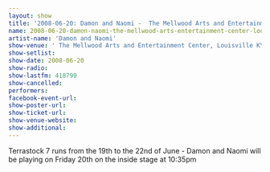 ```yaml
---
layout: show
title: '2008-06-20: Damon and Naomi -  The Mellwood Arts and Entertainment Center, Louisville KY, USA'
name: 2008-06-20-damon-naomi-the-mellwood-arts-entertainment-center-louisville-ky-usa
artist-name: 'Damon and Naomi'
show-venue: ' The Mellwood Arts and Entertainment Center, Louisville KY, USA'
show-setlist: 
show-date: 2008-06-20
show-radio: 
show-lastfm: 418799
show-cancelled: 
performers: 
facebook-event-url: 
show-poster-url: 
show-ticket-url: 
show-venue-website: 
show-additional: 
---
```


Terrastock 7 runs from the 19th to the 22nd of June - Damon and Naomi will be playing on Friday 20th on the inside stage at 10:35pm